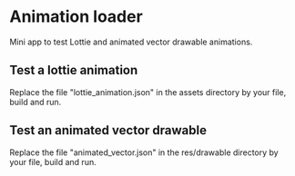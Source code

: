 # Animation loader

Mini app to test Lottie and animated vector drawable animations.


## Test a lottie animation

Replace the file "lottie_animation.json" in the assets directory by your file, build and run.

## Test an animated vector drawable

Replace the file "animated_vector.json" in the res/drawable directory by your file, build and run.